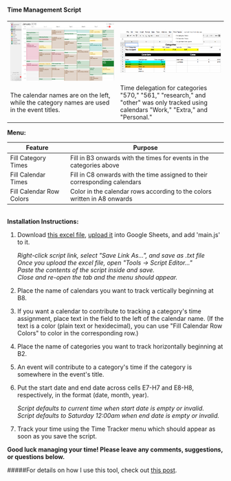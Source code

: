 #### Time Management Script

<table>
  <tr>
    <td>
      <img class="regular materialboxed responsive-img" src="/img/ex_calendar_final_postweek.png">
    </td>
    <td>
      <img class="regular materialboxed responsive-img" src="/img/ex_spreadsheet_final_postweek.png">
    </td>
  </tr>
  <tr>
    <td>The calendar names are on the left, while the category names are used in the event titles.</td>
    <td>Time delegation for categories "570," "561," "research," and "other" was only tracked using calendars "Work," "Extra," and "Personal."</td>
  </tr>
</table>

<b>Menu:</b>

| Feature | Purpose |
| --- | --- |
| Fill Category Times | Fill in B3 onwards with the times for events in the categories above |
| Fill Calendar Times | Fill in C8 onwards with the time assigned to their corresponding calendars |
| Fill Calendar Row Colors | Color in the calendar rows according to the colors written in A8 onwards |

<br>
<b>Installation Instructions:</b>
<!-- ####Installation Instructions -->
<!-- A brief overview of how to use the script in my post, "A Prescription for Managing and Tracking Your Time," to track time delegation in Google Calendar using a Google spreadsheet -->

1. Download [this excel file](https://docs.google.com/spreadsheets/d/1ELRQ8M8bjhPlvydnJxGaMsTuwaKN6YKjQJLUZ3zmKFs/pub?output=xlsx), [upload it](https://docs.google.com/spreadsheets/u/0/) into Google Sheets, and add 'main.js' to it.
  
    <i>Right-click script link, select "Save Link As...", and save as .txt file</i><br>
    <i>Once you upload the excel file, open "Tools -> Script Editor..."</i><br>
    <i>Paste the contents of the script inside and save.</i><br>
    <i>Close and re-open the tab and the menu should appear.</i>

2. Place the name of calendars you want to track vertically beginning at B8.
3. If you want a calendar to contribute to tracking a category's time assignment, place text in the field to the left of the calendar name. (If the text is a color (plain text or hexidecimal), you can use "Fill Calendar Row Colors" to color in the corresponding row.)
4. Place the name of categories you want to track horizontally beginning at B2.
5. An event will contribute to a category's time if the category is somewhere in the event's title.
6. Put the start date and end date across cells E7-H7 and E8-H8, respectively, in the format (date, month, year).

    <i>Script defaults to current time when start date is empty or invalid.</i><br>
    <i>Script defaults to Saturday 12:00am when end date is empty or invalid.</i>

7. Track your time using the Time Tracker menu which should appear as soon as you save the script.


**Good luck managing your time! Please leave any comments, suggestions, or questions below.**

#####For details on how I use this tool, check out [this post](https://wcarvalho.github.io/2016/01/08/TimeManagementPrescription.html).